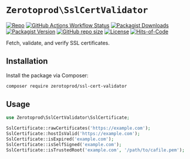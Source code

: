 # `Zerotoprod\SslCertValidator`

[![Repo](https://img.shields.io/badge/github-gray?logo=github)](https://github.com/zero-to-prod/ssl-cert-validator)
[![GitHub Actions Workflow Status](https://img.shields.io/github/actions/workflow/status/zero-to-prod/ssl-cert-validator/test.yml?label=tests)](https://github.com/zero-to-prod/ssl-cert-validator/actions)
[![Packagist Downloads](https://img.shields.io/packagist/dt/zero-to-prod/ssl-cert-validator?color=blue)](https://packagist.org/packages/zero-to-prod/ssl-cert-validator/stats)
[![Packagist Version](https://img.shields.io/packagist/v/zero-to-prod/ssl-cert-validator?color=f28d1a)](https://packagist.org/packages/zero-to-prod/ssl-cert-validator)
[![GitHub repo size](https://img.shields.io/github/repo-size/zero-to-prod/ssl-cert-validator)](https://github.com/zero-to-prod/ssl-cert-validator)
[![License](https://img.shields.io/packagist/l/zero-to-prod/ssl-cert-validator?color=red)](https://github.com/zero-to-prod/ssl-cert-validator/blob/main/LICENSE.md)
[![Hits-of-Code](https://hitsofcode.com/github/zero-to-prod/ssl-cert-validator?branch=main)](https://hitsofcode.com/github/zero-to-prod/ssl-cert-validator/view?branch=main)

Fetch, validate, and verify SSL certificates.

## Installation

Install the package via Composer:

```bash
composer require zerotoprod/ssl-cert-validator
```

## Usage

```php
use Zerotoprod\SslCertValidator\SslCertificate;

SslCertificate::rawCertificates('https://example.com');
SslCertificate::hostIsValid('https://example.com');
SslCertificate::isExpired('example.com');
SslCertificate::isSelfSigned('example.com');
SslCertificate::isTrustedRoot('example.com', '/path/to/cafile.pem');
```